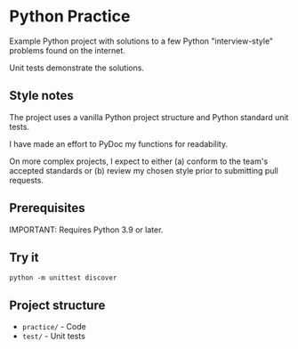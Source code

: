 # Python Practice

Example Python project with solutions to a few Python "interview-style" problems found on the internet.

Unit tests demonstrate the solutions.

## Style notes
The project uses a vanilla Python project structure and Python standard unit tests.

I have made an effort to PyDoc my functions for readability.

On more complex projects, I expect to either (a) conform to the team's accepted standards or (b) review my chosen style
prior to submitting pull requests.

## Prerequisites

IMPORTANT: Requires Python 3.9 or later.

## Try it

`python -m unittest discover`

## Project structure

* `practice/` - Code
* `test/` - Unit tests

